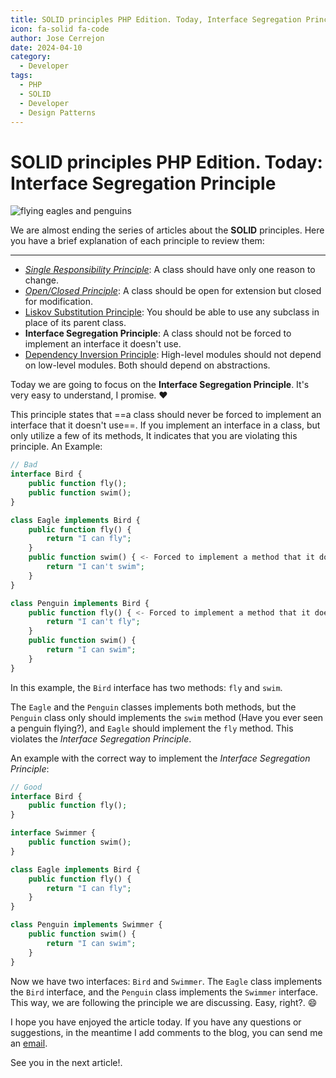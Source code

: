 ```yaml
---
title: SOLID principles PHP Edition. Today, Interface Segregation Principle
icon: fa-solid fa-code
author: Jose Cerrejon
date: 2024-04-10
category:
  - Developer
tags:
  - PHP
  - SOLID
  - Developer
  - Design Patterns
---
```

# SOLID principles PHP Edition. Today: Interface Segregation Principle

![flying eagles and penguins](/images/2024/04/interface.jpg "Interface Segregation Principle. Generated with AI.")

We are almost ending the series of articles about the **SOLID** principles. Here you have a brief explanation of each principle to review them:

- - -

* _[Single Responsibility Principle](https://misapuntesde.com/2024/03/solid_principles_php_edition_single_responsibility_principle.html)_: A class should have only one reason to change.
* _[Open/Closed Principle](https://misapuntesde.com/2024/03/solid_principles_php_edition_open_closed_principle.html)_: A class should be open for extension but closed for modification.
* [Liskov Substitution Principle](https://misapuntesde.com/2024/04/solid_principles_php_edition_liskov_substitution_principle.html): You should be able to use any subclass in place of its parent class.
* **Interface Segregation Principle**: A class should not be forced to implement an interface it doesn't use.
* [Dependency Inversion Principle](https://misapuntesde.com/2024/04/solid_principles_php_edition_dependency_inversion_principle.html): High-level modules should not depend on low-level modules. Both should depend on abstractions.

Today we are going to focus on the **Interface Segregation Principle**. It's very easy to understand, I promise. :heart:

This principle states that ==a class should never be forced to implement an interface that it doesn't use==. If you implement an interface in a class, but only utilize a few of its methods, It indicates that you are violating this principle. An Example:

```php
// Bad
interface Bird {
    public function fly();
    public function swim();
}

class Eagle implements Bird {
    public function fly() {
        return "I can fly";
    }
    public function swim() { <- Forced to implement a method that it does not need
        return "I can't swim";
    }
}

class Penguin implements Bird {
    public function fly() { <- Forced to implement a method that it does not need
        return "I can't fly";
    }
    public function swim() {
        return "I can swim";
    }
}
```

In this example, the `Bird` interface has two methods: `fly` and `swim`.

The `Eagle` and the `Penguin` classes implements both methods, but the `Penguin` class only should implements the `swim` method (Have you ever seen a penguin flying?), and `Eagle` should implement the `fly` method. This violates the _Interface Segregation Principle_.

An example with the correct way to implement the _Interface Segregation Principle_:

```php
// Good
interface Bird {
    public function fly();
}

interface Swimmer {
    public function swim();
}

class Eagle implements Bird {
    public function fly() {
        return "I can fly";
    }
}

class Penguin implements Swimmer {
    public function swim() {
        return "I can swim";
    }
}
```

Now we have two interfaces: `Bird` and `Swimmer`. The `Eagle` class implements the `Bird` interface, and the `Penguin` class implements the `Swimmer` interface. This way, we are following the principle we are discussing. Easy, right?. :smile:

I hope you have enjoyed the article today. If you have any questions or suggestions, in the meantime I add comments to the blog, you can send me an [email](mailto:ulysess@gmail.com).

See you in the next article!.
